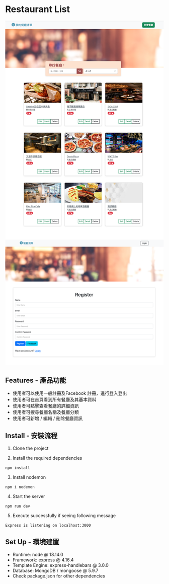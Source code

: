 # Restaurant List
![image](/public/images/restaurant-list.png)
![image](/public/images/register-page.png)

## Features - 產品功能

- 使用者可以使用一般註冊及Facebook 註冊，進行登入登出
- 使用者可在首頁看到所有餐廳及其基本資料
- 使用者可點擊查看餐廳的詳細資訊
- 使用者可搜尋餐廳名稱及餐廳分類
- 使用者可新增 / 編輯 / 刪除餐廳資訊

## Install - 安裝流程

1. Clone the project

2. Install the required dependencies

```
npm install
```

3. Install nodemon

```
npm i nodemon
```

4. Start the server

```
npm run dev
```

5. Execute successfully if seeing following message

```
Express is listening on localhost:3000
```

## Set Up - 環境建置

- Runtime: node @ 18.14.0
- Framework: express @ 4.16.4
- Template Engine: express-handlebars @ 3.0.0
- Database: MongoDB / mongoose @ 5.9.7
- Check package.json for other dependencies